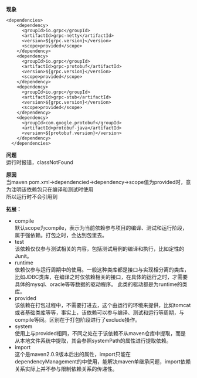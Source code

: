 **现象**
```
<dependencies>
    <dependency>
      <groupId>io.grpc</groupId>
      <artifactId>grpc-netty</artifactId>
      <version>${grpc.version}</version>
      <scope>provided</scope>
    </dependency>
    <dependency>
      <groupId>io.grpc</groupId>
      <artifactId>grpc-protobuf</artifactId>
      <version>${grpc.version}</version>
      <scope>provided</scope>
    </dependency>
    <dependency>
      <groupId>io.grpc</groupId>
      <artifactId>grpc-stub</artifactId>
      <version>${grpc.version}</version>
      <scope>provided</scope>
    </dependency>
    <dependency>
      <groupId>com.google.protobuf</groupId>
      <artifactId>protobuf-java</artifactId>
      <version>${protobuf.version}</version>
    </dependency>
  </dependencies>
```
**问题**<br>
运行时报错，classNotFound

**原因**<br>
当maven pom.xml->dependencied->dependency->scope值为provided时，意为注明该依赖包只在编译和测试时使用<br>
所以运行时不会引用到

**拓展：**
* compile<br>
默认scope为compile，表示为当前依赖参与项目的编译、测试和运行阶段，属于强依赖。打包之时，会达到包里去。
* test<br>
该依赖仅仅参与测试相关的内容，包括测试用例的编译和执行，比如定性的Junit。
* runtime<br>
依赖仅参与运行周期中的使用。一般这种类库都是接口与实现相分离的类库，比如JDBC类库，在编译之时仅依赖相关的接口，在具体的运行之时，才需要具体的mysql、oracle等等数据的驱动程序。
此类的驱动都是为runtime的类库。
* provided<br>
该依赖在打包过程中，不需要打进去，这个由运行的环境来提供，比如tomcat或者基础类库等等，事实上，该依赖可以参与编译、测试和运行等周期，与compile等同。区别在于打包阶段进行了exclude操作。
* system<br>
使用上与provided相同，不同之处在于该依赖不从maven仓库中提取，而是从本地文件系统中提取，其会参照systemPath的属性进行提取依赖。
* import<br>
这个是maven2.0.9版本后出的属性，import只能在dependencyManagement的中使用，能解决maven单继承问题，import依赖关系实际上并不参与限制依赖关系的传递性。